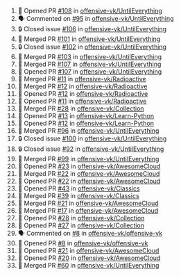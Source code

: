 <!--START_SECTION:activity-->
1. 💪 Opened PR [#108](https://github.com/offensive-vk/UntilEverything/pull/108) in [offensive-vk/UntilEverything](https://github.com/offensive-vk/UntilEverything)
2. 🗣 Commented on [#95](https://github.com/offensive-vk/UntilEverything/issues/95) in [offensive-vk/UntilEverything](https://github.com/offensive-vk/UntilEverything)
3. 🔒 Closed issue [#106](https://github.com/offensive-vk/UntilEverything/issues/106) in [offensive-vk/UntilEverything](https://github.com/offensive-vk/UntilEverything)
4. 🎉 Merged PR [#101](https://github.com/offensive-vk/UntilEverything/pull/101) in [offensive-vk/UntilEverything](https://github.com/offensive-vk/UntilEverything)
5. 🔒 Closed issue [#102](https://github.com/offensive-vk/UntilEverything/issues/102) in [offensive-vk/UntilEverything](https://github.com/offensive-vk/UntilEverything)
6. 🎉 Merged PR [#103](https://github.com/offensive-vk/UntilEverything/pull/103) in [offensive-vk/UntilEverything](https://github.com/offensive-vk/UntilEverything)
7. 🎉 Merged PR [#107](https://github.com/offensive-vk/UntilEverything/pull/107) in [offensive-vk/UntilEverything](https://github.com/offensive-vk/UntilEverything)
8. 💪 Opened PR [#107](https://github.com/offensive-vk/UntilEverything/pull/107) in [offensive-vk/UntilEverything](https://github.com/offensive-vk/UntilEverything)
9. 🎉 Merged PR [#11](https://github.com/offensive-vk/Radioactive/pull/11) in [offensive-vk/Radioactive](https://github.com/offensive-vk/Radioactive)
10. 🎉 Merged PR [#12](https://github.com/offensive-vk/Radioactive/pull/12) in [offensive-vk/Radioactive](https://github.com/offensive-vk/Radioactive)
11. 💪 Opened PR [#12](https://github.com/offensive-vk/Radioactive/pull/12) in [offensive-vk/Radioactive](https://github.com/offensive-vk/Radioactive)
12. 💪 Opened PR [#11](https://github.com/offensive-vk/Radioactive/pull/11) in [offensive-vk/Radioactive](https://github.com/offensive-vk/Radioactive)
13. 🎉 Merged PR [#28](https://github.com/offensive-vk/Collection/pull/28) in [offensive-vk/Collection](https://github.com/offensive-vk/Collection)
14. 💪 Opened PR [#13](https://github.com/offensive-vk/Learn-Python/pull/13) in [offensive-vk/Learn-Python](https://github.com/offensive-vk/Learn-Python)
15. 💪 Opened PR [#12](https://github.com/offensive-vk/Learn-Python/pull/12) in [offensive-vk/Learn-Python](https://github.com/offensive-vk/Learn-Python)
16. 🎉 Merged PR [#96](https://github.com/offensive-vk/UntilEverything/pull/96) in [offensive-vk/UntilEverything](https://github.com/offensive-vk/UntilEverything)
17. 🔒 Closed issue [#100](https://github.com/offensive-vk/UntilEverything/issues/100) in [offensive-vk/UntilEverything](https://github.com/offensive-vk/UntilEverything)
18. 🔒 Closed issue [#92](https://github.com/offensive-vk/UntilEverything/issues/92) in [offensive-vk/UntilEverything](https://github.com/offensive-vk/UntilEverything)
19. 🎉 Merged PR [#99](https://github.com/offensive-vk/UntilEverything/pull/99) in [offensive-vk/UntilEverything](https://github.com/offensive-vk/UntilEverything)
20. 💪 Opened PR [#23](https://github.com/offensive-vk/AwesomeCloud/pull/23) in [offensive-vk/AwesomeCloud](https://github.com/offensive-vk/AwesomeCloud)
21. 🎉 Merged PR [#22](https://github.com/offensive-vk/AwesomeCloud/pull/22) in [offensive-vk/AwesomeCloud](https://github.com/offensive-vk/AwesomeCloud)
22. 💪 Opened PR [#22](https://github.com/offensive-vk/AwesomeCloud/pull/22) in [offensive-vk/AwesomeCloud](https://github.com/offensive-vk/AwesomeCloud)
23. 💪 Opened PR [#43](https://github.com/offensive-vk/Classics/pull/43) in [offensive-vk/Classics](https://github.com/offensive-vk/Classics)
24. 🎉 Merged PR [#39](https://github.com/offensive-vk/Classics/pull/39) in [offensive-vk/Classics](https://github.com/offensive-vk/Classics)
25. 🎉 Merged PR [#21](https://github.com/offensive-vk/AwesomeCloud/pull/21) in [offensive-vk/AwesomeCloud](https://github.com/offensive-vk/AwesomeCloud)
26. 🎉 Merged PR [#17](https://github.com/offensive-vk/AwesomeCloud/pull/17) in [offensive-vk/AwesomeCloud](https://github.com/offensive-vk/AwesomeCloud)
27. 💪 Opened PR [#28](https://github.com/offensive-vk/Collection/pull/28) in [offensive-vk/Collection](https://github.com/offensive-vk/Collection)
28. 💪 Opened PR [#27](https://github.com/offensive-vk/Collection/pull/27) in [offensive-vk/Collection](https://github.com/offensive-vk/Collection)
29. 🗣 Commented on [#8](https://github.com/offensive-vk/offensive-vk/issues/8) in [offensive-vk/offensive-vk](https://github.com/offensive-vk/offensive-vk)
30. 💪 Opened PR [#8](https://github.com/offensive-vk/offensive-vk/pull/8) in [offensive-vk/offensive-vk](https://github.com/offensive-vk/offensive-vk)
31. 💪 Opened PR [#21](https://github.com/offensive-vk/AwesomeCloud/pull/21) in [offensive-vk/AwesomeCloud](https://github.com/offensive-vk/AwesomeCloud)
32. 💪 Opened PR [#20](https://github.com/offensive-vk/AwesomeCloud/pull/20) in [offensive-vk/AwesomeCloud](https://github.com/offensive-vk/AwesomeCloud)
33. 🎉 Merged PR [#60](https://github.com/offensive-vk/UntilEverything/pull/60) in [offensive-vk/UntilEverything](https://github.com/offensive-vk/UntilEverything)
<!--END_SECTION:activity-->
